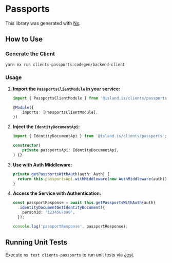 # Passports

This library was generated with [Nx](https://nx.dev).

## How to Use

### Generate the Client

```sh
yarn nx run clients-passports:codegen/backend-client
```

### Usage

1. **Import the `PassportsClientModule` in your service:**

   ```typescript
   import { PassportsClientModule } from '@island.is/clients/passports';

   @Module({
       imports: [PassportsClientModule],
   })
   ```

2. **Inject the `IdentityDocumentApi`:**

   ```typescript
   import { IdentityDocumentApi } from '@island.is/clients/passports';

   constructor(
       private passportsApi: IdentityDocumentApi,
   ) {}
   ```

3. **Use with Auth Middleware:**

   ```typescript
   private getPassportsWithAuth(auth: Auth) {
     return this.passportsApi.withMiddleware(new AuthMiddleware(auth));
   }
   ```

4. **Access the Service with Authentication:**

   ```typescript
   const passportResponse = await this.getPassportsWithAuth(auth)
     .identityDocumentGetIdentityDocument({
       personId: '1234567890',
     });

   console.log('passportResponse', passportResponse);
   ```

## Running Unit Tests

Execute `nx test clients-passports` to run unit tests via [Jest](https://jestjs.io).